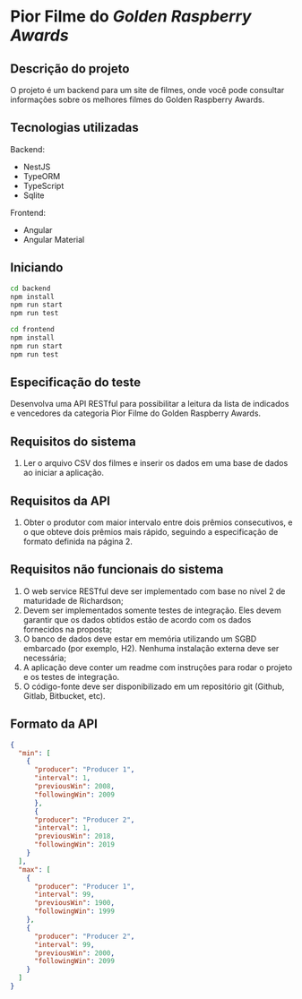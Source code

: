 # **Pior Filme** do *Golden Raspberry Awards* 

## Descrição do projeto

O projeto é um backend para um site de filmes, onde você pode consultar informações sobre os melhores filmes do Golden Raspberry Awards.
## Tecnologias utilizadas

Backend:
- NestJS
- TypeORM
- TypeScript
- Sqlite

Frontend:
- Angular
- Angular Material 


## Iniciando

```bash
cd backend
npm install
npm run start
npm run test
```

```bash
cd frontend
npm install
npm run start
npm run test
```









## Especificação do teste
Desenvolva uma API RESTful para possibilitar a leitura da lista de indicados e vencedores da
categoria Pior Filme do Golden Raspberry Awards.
## Requisitos do sistema
1. Ler o arquivo CSV dos filmes e inserir os dados em uma base de dados ao iniciar a aplicação.
## Requisitos da API
1. Obter o produtor com maior intervalo entre dois prêmios consecutivos, e o que obteve dois
prêmios mais rápido, seguindo a especificação de formato definida na página 2.
## Requisitos não funcionais do sistema
1. O web service RESTful deve ser implementado com base no nível 2 de maturidade de
Richardson;
2. Devem ser implementados somente testes de integração. Eles devem garantir que os dados
obtidos estão de acordo com os dados fornecidos na proposta;
3. O banco de dados deve estar em memória utilizando um SGBD embarcado (por exemplo, H2).
Nenhuma instalação externa deve ser necessária;
4. A aplicação deve conter um readme com instruções para rodar o projeto e os testes de
integração.
5. O código-fonte deve ser disponibilizado em um repositório git (Github, Gitlab, Bitbucket, etc).

##  Formato da API

```json
{
  "min": [
    {
      "producer": "Producer 1",
      "interval": 1,
      "previousWin": 2008,
      "followingWin": 2009
      },
      {
      "producer": "Producer 2",
      "interval": 1,
      "previousWin": 2018,
      "followingWin": 2019
    }
  ],
  "max": [
    {
      "producer": "Producer 1",
      "interval": 99,
      "previousWin": 1900,
      "followingWin": 1999
    },
    {
      "producer": "Producer 2",
      "interval": 99,
      "previousWin": 2000,
      "followingWin": 2099
    }
  ]
}
```
